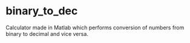 # binary_to_dec
Calculator made in Matlab which performs conversion of numbers from binary to decimal and vice versa.
